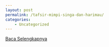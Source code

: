 ```yaml
---
layout: post
permalink: /tafsir-mimpi-singa-dan-harimau/
categories:
    - Uncategorized
---
```


[Baca Selengkapnya](/08)